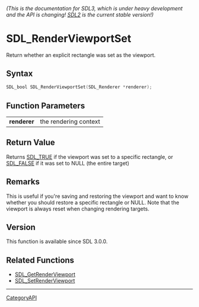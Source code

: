 ###### (This is the documentation for SDL3, which is under heavy development and the API is changing! [SDL2](https://wiki.libsdl.org/SDL2/) is the current stable version!)
# SDL_RenderViewportSet

Return whether an explicit rectangle was set as the viewport.

## Syntax

```c
SDL_bool SDL_RenderViewportSet(SDL_Renderer *renderer);

```

## Function Parameters

|                  |                       |
| ---------------- | --------------------- |
| **renderer**     | the rendering context |

## Return Value

Returns [SDL_TRUE](SDL_TRUE) if the viewport was set to a specific
rectangle, or [SDL_FALSE](SDL_FALSE) if it was set to NULL (the entire
target)

## Remarks

This is useful if you're saving and restoring the viewport and want to know
whether you should restore a specific rectangle or NULL. Note that the
viewport is always reset when changing rendering targets.

## Version

This function is available since SDL 3.0.0.

## Related Functions

* [SDL_GetRenderViewport](SDL_GetRenderViewport)
* [SDL_SetRenderViewport](SDL_SetRenderViewport)

----
[CategoryAPI](CategoryAPI)

